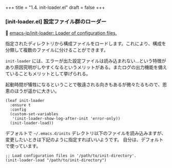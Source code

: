 +++
title = "1.4. init-loader.el"
draft = false
+++

### [init-loader.el] 設定ファイル群のローダー 
🔗 [emacs-jp/init-loader: Loader of configuration files.](https://github.com/emacs-jp/init-loader/) 

指定されたディレクトリから構成ファイルをロードします。これにより、構成を分類して複数のファイルに分けることができます。

`init-loader` には、エラーが出た設定ファイルは読み込まれない...という特徴があり原因究明がしやすくなるというメリットがある。またログの出力機能を備えていることもメリットとして挙げられる。

起動時間が犠牲になるということで敬遠される向きもあるが微々たるもので、恩恵のほうが遥かに大きい。

```elisp
(leaf init-loader
  :ensure t
  :config
  (custom-set-variables
   '(init-loader-show-log-after-init 'error-only))
  (init-loader-load))
```

デフォルトで `~/.emacs.d/inits` デレクトリ以下のファイルを読み込みますが、変更したいときは下記のように指定すればいいようです。
自分は、デフォルトで使っています。

```elisp
;; Load configuration files in '/path/to/init-directory'.
(init-loader-load "/path/to/init-directory")
```
